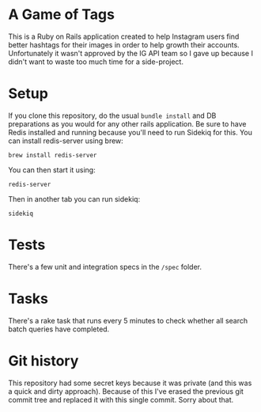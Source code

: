 A Game of Tags
==============
This is a Ruby on Rails application created to help Instagram users find better hashtags for their images in order to help growth their accounts. Unfortunately it wasn't approved by the IG API team so I gave up because I didn't want to waste too much time for a side-project.

Setup
=====
If you clone this repository, do the usual `bundle install` and DB preparations as you would for any other rails application. Be sure to have Redis installed and running because you'll need to run Sidekiq for this. You can install redis-server using brew:

    brew install redis-server

You can then start it using:

    redis-server

Then in another tab you can run sidekiq:

    sidekiq

Tests
=====
There's a few unit and integration specs in the `/spec` folder.

Tasks
=====
There's a rake task that runs every 5 minutes to check whether all search batch queries have completed.

Git history
===========
This repository had some secret keys because it was private (and this was a quick and dirty approach). Because of this I've erased the previous git commit tree and replaced it with this single commit. Sorry about that.